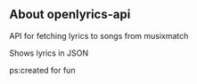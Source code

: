 
## About openlyrics-api

API for fetching lyrics to songs from musixmatch

Shows lyrics in JSON

ps:created for fun
